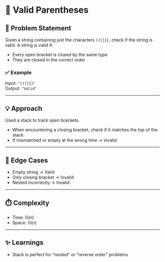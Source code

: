 # 🧩 Valid Parentheses

## 🧠 Problem Statement
Given a string containing just the characters `()[]{}`, check if the string is valid.
A string is valid if:
- Every open bracket is closed by the same type
- They are closed in the correct order

### ✅ Example
Input: `"()[]{}"`  
Output: `"Valid"`

---

## 💡 Approach
Used a stack to track open brackets.
- When encountering a closing bracket, check if it matches the top of the stack.
- If mismatched or empty at the wrong time → invalid

---

## 🧪 Edge Cases
- Empty string → Valid
- Only closing bracket → Invalid
- Nested incorrectly → Invalid

---

## ⏱️ Complexity
- Time: O(n)
- Space: O(n)

---

## ✨ Learnings
- Stack is perfect for “nested” or “reverse order” problems
